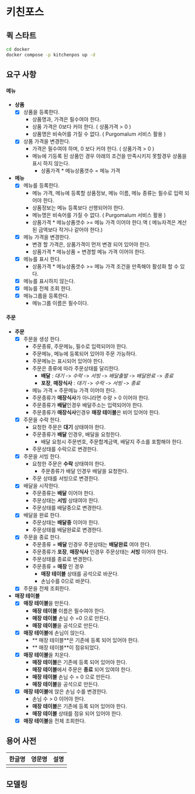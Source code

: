 # 키친포스

## 퀵 스타트

```sh
cd docker
docker compose -p kitchenpos up -d
```

## 요구 사항

#### 메뉴
  - **상품**
    - [x] 상품을 등록한다.
      - 상품명과, 가격은 필수여야 한다.
      - 상품 가격은 0보다 커야 한다. ( 상품가격 > 0 )
      - 상품명은 비속어를 가질 수 없다. ( Purgomalum 서비스 활용 )
    - [x] 상품 가격을 변경한다.
      - 가격은 필수여야 하며, 0 보다 커야 한다. ( 상품가격 > 0 )
      - 메뉴에 기등록 된 상품인 경우 아래의 조건을 만족시키지 못할경우 상품을 표시 하지 않는다.
          - 상품가격 * 메뉴상품갯수 = 메뉴 가격
  - **메뉴**
    - [x] 메뉴를 등록한다.
      - 메뉴 가격, 메뉴에 등록할 상품정보, 메뉴 이름, 메뉴 종류는 필수로 입력 되어야 한다.
      - 상품정보는 메뉴 등록보다 선행되어야 한다.
      - 메뉴명은 비속어를 가질 수 없다.  ( Purgomalum 서비스 활용 )
      - 상품가격 * 메뉴상품갯수 >= 메뉴 가격 이어야 한다.액 ( 메뉴자격은 계산된 금액보다 작거나 같어야 한다.)
    - [x] 메뉴 가격을 변경한다.
      - 변경 할 가격은, 상품가격이 먼저 변경 되어 있어야 한다.
      - 상품가격 * 메뉴상품 = 변경할 메뉴 가격 이어야 한다.
    - [x] 메뉴를 표시 한다.
      - 상품가격 * 메뉴상품갯수 >= 메뉴 가격  조건을 만족해야 활성화 할 수 있다.
    - [x] 메뉴를 표시하지 않는다.
    - [x] 메뉴를 전체 조회 한다.
    - [x] 메뉴그룹을 등록한다.
        - 메뉴그룹 이름은 필수이다.
#### 주문
  - **주문**
    - [x] 주문을 생성 한다.
      - 주문종류, 주문메뉴, 필수로 입력되어야 한다.
      - 주문메뉴, 메뉴에 등록되어 있어야 주문 가능하다.
      - 주문메뉴는 표시되어 있어야 한다.
      - 주문은 종류에 따라 주문상태를 달리한다.
        - **배달** : *대기* -> *수락* -> *서빙* -> *배달출발* -> *배달완료* -> *종료*
        - **포장**, **매장식사** : *대기* -> *수락* -> *서빙* -> *종료*
      - 메뉴 가격 = 주문메뉴 가격 이어야 한다. 
      - 주문종류가 **매장식사**가 아니라면 수량 > 0 이어야 한다.
      - 주문종류가 **배달**인경우 배달주소는 입력되어야 한다.
      - 주문종류가 **매장식사**인경우 **매장 테이블**은 비어 있어야 한다.
    - [x] 주문을 수락 한다.
      - 요청한 주문은 **대기** 상태여야 한다.
      - 주문종류가 **배달** 인경우, 배달을 요청한다.
        - 배달 요청시 주문번호, 주문합계금액, 배달지 주소를 포함해야 한다.
      - 주문상태를 수락으로 변경한다.
    - [x] 주문을 서빙 한다.
      - 요청한 주문은 **수락** 상태여야 한다.
        - 주문종류가 배달 인경우 배달을 요청한다.
      - 주문 상태를 서빙으로 변경한다.
    - [x] 배달을 시작한다.
      - 주문종류는 **배달** 이어야 한다.
      - 주문상태는 **서빙** 상태여야 한다.
      - 주문상태를 배달중으로 변경한다.
    - [x] 배달을 완료 한다.
      - 주문상태는 **배달중** 이어야 한다.
      - 주문상태를 배달완료로 변경한다.
    - [x] 주문을 종료 한다.
      - 주문종류 = **배달** 인경우 주문상태는 **배달완료** 여야 한다.
      - 주문종류가 **포장**, **매장식사** 인경우 주문상태는 **서빙** 이어야 한다.
      - 주문상태를 종료로 변경한다.
      - 주문종류 = **매장** 인 경우
        - **매장 테이블** 상태를 공석으로 바꾼다.
        - 손님수를 0으로 바꾼다.
    - [x] 주문을 전체 조회한다.
  - **매장 테이블**
    - [x] **매장 테이블**을 만든다.
      - **매장 테이블** 이름은 필수여야 한다.
      - **매장 테이블** 손님 수 =0 으로 만든다.
      - **매장 테이블**을 공석으로 만든다.
    - [x] **매장 테이블**에 손님이 앉는다.
      - ** 매장 테이블**은 기존에 등록 되어 있어야 한다.
      - ** 매장 테이블**이 점유되었다.
    - [x] **매장 테이블**을 치운다.
      - **매장 테이블**은 기존에 등록 되어 있어야 한다.
      - **매장 테이블**에서 주문은 **종료** 되어 있여야 한다.
      - **매장 테이블** 손님 수 = 0 으로 만든다.
      - **매장 테이블**을 공석으로 만든다.
    - [x] **매장 테이블**에 앉은 손님 수를 변경한다.
      - 손님 수 > 0 이어야 한다.
      - **매장 테이블**은 기존에 등록 되어 있어야 한다.
      - **매장 테이블** 상태를 점유 되어 있어야 한다.
    - [x] **매장 테이블**을 전체 조회한다.

## 용어 사전

| 한글명 | 영문명 | 설명 |
|-----|-----|----|
|     |     |    |

## 모델링

